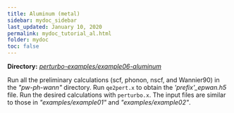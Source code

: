 ```yaml
---
title: Aluminum (metal) 
sidebar: mydoc_sidebar
last_updated: January 10, 2020
permalink: mydoc_tutorial_al.html
folder: mydoc
toc: false
---
```


<div markdown="span" class="alert alert-warning" role="alert"><i class="fa fa-folder fa"></i> <b> Directory:</b> <a href="https://github.com/perturbo-code/perturbo-examples/tree/master/example06-aluminum" target="_blank"><i>perturbo-examples/example06-aluminum</i></a>  </div>

Run all the preliminary calculations (scf, phonon, nscf, and Wannier90) in the _"pw-ph-wann"_ directory. Run `qe2pert.x` to obtain the _'prefix'\_epwan.h5_ file. Run the desired calculations with `perturbo.x`. The input files are similar to those in _"examples/example01"_ and _"examples/example02"_.





